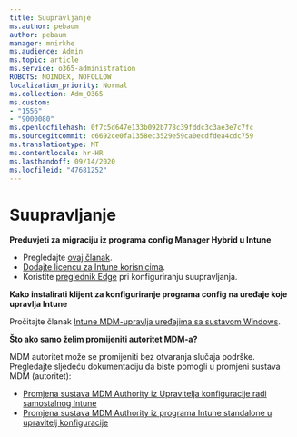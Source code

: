 ```yaml
---
title: Suupravljanje
ms.author: pebaum
author: pebaum
manager: mnirkhe
ms.audience: Admin
ms.topic: article
ms.service: o365-administration
ROBOTS: NOINDEX, NOFOLLOW
localization_priority: Normal
ms.collection: Adm_O365
ms.custom:
- "1556"
- "9000080"
ms.openlocfilehash: 0f7c5d647e133b092b778c39fddc3c3ae3e7c7fc
ms.sourcegitcommit: c6692ce0fa1358ec3529e59ca0ecdfdea4cdc759
ms.translationtype: MT
ms.contentlocale: hr-HR
ms.lasthandoff: 09/14/2020
ms.locfileid: "47681252"
---
```

# <a name="co-management"></a>Suupravljanje

**Preduvjeti za migraciju iz programa config Manager Hybrid u Intune**

- Pregledajte [ovaj članak](https://docs.microsoft.com/configmgr/mdm/deploy-use/migrate-hybridmdm-to-intunesa).
- [Dodajte licencu za Intune korisnicima](https://docs.microsoft.com/intune/licenses-assign).
- Koristite [preglednik Edge](https://www.microsoft.com/windows/microsoft-edge) pri konfiguriranju suupravljanja.

**Kako instalirati klijent za konfiguriranje programa config na uređaje koje upravlja Intune**

Pročitajte članak [Intune MDM-upravlja uređajima sa sustavom Windows](https://docs.microsoft.com/configmgr/core/clients/deploy/deploy-clients-to-windows-computers#bkmk_mdm).

**Što ako samo želim promijeniti autoritet MDM-a?**

MDM autoritet može se promijeniti bez otvaranja slučaja podrške. Pregledajte sljedeću dokumentaciju da biste pomogli u promjeni sustava MDM (autoritet):

- [Promjena sustava MDM Authority iz Upravitelja konfiguracije radi samostalnog Intune](https://docs.microsoft.com/configmgr/mdm/deploy-use/migrate-change-mdm-authority)
- [Promjena sustava MDM Authority iz programa Intune standalone u upravitelj konfiguracije](https://docs.microsoft.com/configmgr/mdm/deploy-use/change-mdm-authority)
